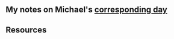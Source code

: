 ## My notes on Michael's [corresponding day](https://www.90daysofdevops.com/2022/day89/)


## Resources

